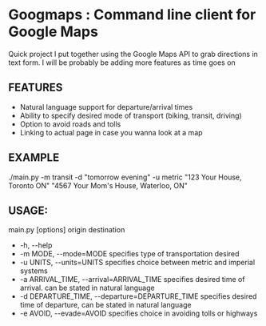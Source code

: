 Googmaps : Command line client for Google Maps
=============

Quick project I put together using the Google Maps API to grab directions in text form. I will be probably be adding more features as time goes on

FEATURES
-------------
- Natural language support for departure/arrival times
- Ability to specify desired mode of transport (biking, transit, driving)
- Option to avoid roads and tolls
- Linking to actual page in case you wanna look at a map


EXAMPLE
-------
./main.py -m transit -d "tomorrow evening" -u metric "123 Your House, Toronto ON" "4567 Your Mom's House, Waterloo, ON" 

USAGE:
--------
main.py [options] origin destination
  * -h, --help 
  * -m MODE, --mode=MODE                            specifies type of transportation desired
  * -u UNITS, --units=UNITS                         specifies choice between metric and imperial systems
  * -a ARRIVAL_TIME, --arrival=ARRIVAL_TIME         specifies desired time of arrival. can be stated in natural language
  * -d DEPARTURE_TIME, --departure=DEPARTURE_TIME   specifies desired time of departure, can be stated in natural language
  * -e AVOID, --evade=AVOID                         specifies choice in avoiding tolls or highways

